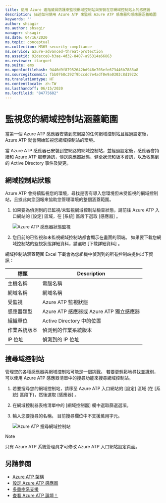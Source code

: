 ```yaml
---
title: 使用 Azure 進階威脅防護來監視網域控制站與安裝在您網域控制站上的感應器
description: 描述如何使用 Azure ATP 來監視 Azure ATP 感應器和感應器涵蓋範圍
keywords: ''
author: shsagir
ms.author: shsagir
manager: shsagir
ms.date: 04/16/2020
ms.topic: conceptual
ms.collection: M365-security-compliance
ms.service: azure-advanced-threat-protection
ms.assetid: 92decce8-b3ae-4d32-8407-a95314a66863
ms.reviewer: itargoet
ms.suite: ems
ms.openlocfilehash: 9446d9f87952642bd948e703efe673446b7888a8
ms.sourcegitcommit: fbb0768c392f9bccdd7e4adf0e9a0303c8d1922c
ms.translationtype: HT
ms.contentlocale: zh-TW
ms.lasthandoff: 06/15/2020
ms.locfileid: "84775602"
---
```

# <a name="monitoring-your-domain-controller-coverage"></a>監視您的網域控制站涵蓋範圍

當第一個 Azure ATP 感應器安裝到您網路的任何網域控制站且經過設定後，Azure ATP 就會開始監視您網域控制站的環境。

當 Azure ATP 感應器已安裝到您網路的網域控制站，並經過設定後，感應器會持續和 Azure ATP 服務通訊，傳送感應器狀態、健全狀況和版本資訊，以及收集到的 Active Directory 事件及變更。

## <a name="domain-controller-status"></a>網域控制站狀態

Azure ATP 會持續監視您的環境，尋找是否有導入您環境但未受監視的網域控制站，且據此向您回報來協助您管理環境的整個涵蓋範圍。

1. 如果要為偵測到的已監視/未監視網域控制站檢查狀態，請前往 Azure ATP 入口網站的 [設定]  區域，在 [系統]  區段下選取 [感應器]  。

    ![Azure ATP 感應器狀態監視](media/atp-sensors-status-monitoring.png)

2. 您目前的已監視和未監視網域控制站都會顯示在畫面的頂端。 如果要下載您網域控制站的監視狀態詳細資料，請選取 [下載詳細資料]  。

網域控制站涵蓋範圍 Excel 下載會為您組織中偵測到的所有控制站提供以下資訊：

|標題|Description|
|----|----|
|主機名稱|電腦名稱|
|網域名稱|網域名稱|
|受監視|Azure ATP 監視狀態|
|感應器類型|Azure ATP 感應器或 Azure ATP 獨立感應器|
|組織單位|Active Directory 中的位置 |
|作業系統版本| 偵測到的作業系統版本|
|IP 位址|偵測到的 IP 位址|

## <a name="search-domain-controllers"></a>搜尋域控制站

管理您的各種感應器與網域控制站可能是一個挑戰。 若要更輕鬆地尋找並識別，可以使用 Azure ATP 感應器清單中的搜尋功能來搜尋網域控制站。

1. 若要搜尋您的網域控制站，請移至 Azure ATP 入口網站的 [設定]  區域 (在 [系統]  區段下)，然後選取 [感應器]  。
1. 在網域控制器表格清單中的 [網域控制器]  欄中選取篩選選項。
1. 輸入您要搜尋的名稱。 目前搜尋欄位中不支援萬用字元。

    ![Azure ATP 搜尋網域控制站](media/search-sensor.png)

> [!NOTE]
> 只有 Azure ATP 系統管理員才可修改 Azure ATP 入口網站設定頁面。

## <a name="see-also"></a>另請參閱

- [Azure ATP 架構](atp-architecture.md)
- [設定 Azure ATP 感應器](install-atp-step5.md)
- [多重樹系支援](atp-multi-forest.md)
- [查看 Azure ATP 論壇！](https://aka.ms/azureatpcommunity)
